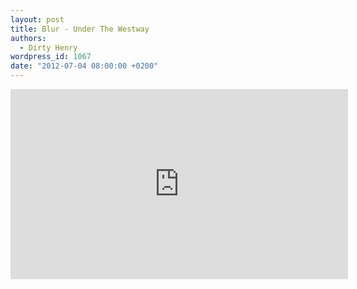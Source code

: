 ```yaml
---
layout: post
title: Blur - Under The Westway
authors:
  - Dirty Henry
wordpress_id: 1067
date: "2012-07-04 08:00:00 +0200"
---
```


<iframe width="540" height="304" src="http://www.youtube.com/embed/Ifd9nBKSJnk" frameborder="0" allowfullscreen></iframe>
